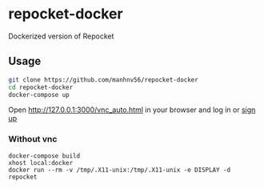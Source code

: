 # repocket-docker

Dockerized version of Repocket

## Usage

```sh
git clone https://github.com/manhnv56/repocket-docker
cd repocket-docker
docker-compose up
```

Open http://127.0.0.1:3000/vnc_auto.html in your browser and log in or [sign up](https://link.repocket.co/S2R8)

### Without vnc

```
docker-compose build
xhost local:docker
docker run --rm -v /tmp/.X11-unix:/tmp/.X11-unix -e DISPLAY -d repocket
```
